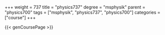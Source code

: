 +++
weight = 737
title = "physics737"
degree = "msphysik"
parent = "physics700"
tags = ["msphysik", "physics737", "physics700"]
categories = ["course"]
+++

{{< genCoursePage >}}
